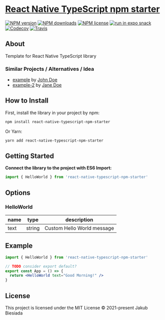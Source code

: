 # [React Native TypeScript npm starter](https://github.com/the-mes/react-native-typescript-npm-starter)

[![NPM version](https://img.shields.io/npm/v/react-native-typescript-npm-starter?style=flat-square)](https://www.npmjs.com/package/react-native-typescript-npm-starter)
[![NPM downloads](https://img.shields.io/npm/dm/react-native-typescript-npm-starter?style=flat-square)](https://www.npmjs.com/package/react-native-typescript-npm-starter)
[![NPM license](https://img.shields.io/npm/l/react-native-typescript-npm-starter?style=flat-square)](https://www.npmjs.com/package/react-native-typescript-npm-starter)
[![run in expo snack](https://img.shields.io/badge/Run%20in%20Snack-4630EB?style=flat-square&logo=EXPO&labelColor=FFF&logoColor=000)](https://snack.expo.io/the-mes/react-native-typescript-npm-starter)
[![Codecov](https://img.shields.io/codecov/c/github/the-mes/react-native-typescript-npm-starter?style=flat-square)](https://codecov.io/gh/the-mes/react-native-typescript-npm-starter)
[![Travis](https://img.shields.io/travis/com/the-mes/react-native-typescript-npm-starter/main?style=flat-square)](https://travis-ci.com/the-mes/react-native-typescript-npm-starter)

<!-- TODO packagephobia -->

## About

Template for React Native TypeScript library

### Similar Projects / Alternatives / Idea

- [example](#) by [John Doe](#)
- [example-2](#) by [Jane Doe](#)

## How to Install

First, install the library in your project by npm:

```sh
npm install react-native-typescript-npm-starter
```

Or Yarn:

```sh
yarn add react-native-typescript-npm-starter
```

## Getting Started

**Connect the library to the project with ES6 Import:**

```js
import { HelloWorld } from 'react-native-typescript-npm-starter'
```

## Options

### HelloWorld

| **name** | **type** | **description**            |
| -------- | -------- | -------------------------- |
| text     | string   | Custom Hello World message |

## Example

```jsx
import { HelloWorld } from 'react-native-typescript-npm-starter'

// TODO consider export default?
export const App = () => {
  return <HelloWorld text="Good Morning!" />
}
```

## License

This project is licensed under the MIT License © 2021-present Jakub Biesiada

